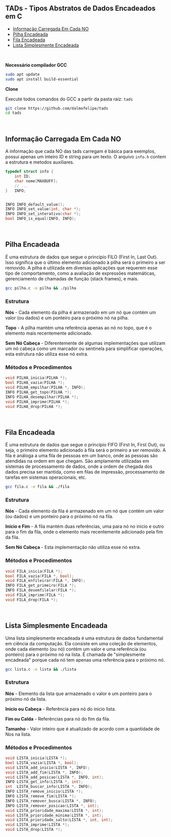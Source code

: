 ## TADs - Tipos Abstratos de Dados Encadeados em C

- [Informação Carregada Em Cada NO](#informação-carregada-em-cada-no)
- [Pilha Encadeada](#pilha-encadeada)
- [Fila Encadeada](#fila-encadeada)
- [Lista Simplesmente Encadeada](#lista-simplesmente-encadeada)

<br>

__Necessário compilador GCC__

```sh
sudo apt update
sudo apt install build-essential
```

__Clone__

Execute todos comandos do GCC a partir da pasta raiz: ```tads```

```sh
git clone https://github.com/dalmofelipe/tads
cd tads
```

<br>

## Informação Carregada Em Cada NO

A informação que cada NO das tads carregam é básica para exemplos, possui apenas um inteiro ID e string para um texto. O arquivo ```info.h``` contem a estrutura e metodos auxiliares.

```c
typedef struct info {
    int ID;
    char nome[MAXBUFF];
    // ...
}   INFO;


INFO INFO_default_value(); 
INFO INFO_set_value(int, char *);
INFO INFO_set_interativo(char *);
bool INFO_is_equal(INFO, INFO);
```

<br>

## Pilha Encadeada

É uma estrutura de dados que segue o princípio FILO (First In, Last Out). Isso significa que o último elemento adicionado à pilha será o primeiro a ser removido. A pilha é utilizada em diversas aplicações que requerem esse tipo de comportamento, como a avaliação de expressões matemáticas, gerenciamento de chamadas de função (stack frames), e mais.


```sh
gcc pilha.c -o pilha && ./pilha
```

### Estrutura

__Nós__ -  Cada elemento da pilha é armazenado em um nó que contém um valor (ou dados) e um ponteiro para o próximo nó na pilha.

__Topo__ -  A pilha mantém uma referência apenas ao nó no topo, que é o elemento mais recentemente adicionado. 

__Sem Nó Cabeça__ -  Diferentemente de algumas implementações que utilizam um nó cabeça como um marcador ou sentinela para simplificar operações, esta estrutura não utiliza esse nó extra. 

### Métodos e Procedimentos

```c
void PILHA_inicia(PILHA *);
bool PILHA_vazia(PILHA *);
void PILHA_empilhar(PILHA *, INFO);
INFO PILHA_get_topo(PILHA *);
INFO PILHA_desempilhar(PILHA *);
void PILHA_imprime(PILHA *);
void PILHA_drop(PILHA *);
```

<br>

## Fila Encadeada

É uma estrutura de dados que segue o princípio FIFO (First In, First Out), ou seja, o primeiro elemento adicionado à fila será o primeiro a ser removido. A fila é análoga a uma fila de pessoas em um banco, onde as pessoas são atendidas na ordem em que chegam. São amplamente utilizadas em sistemas de processamento de dados, onde a ordem de chegada dos dados precisa ser mantida, como em filas de impressão, processamento de tarefas em sistemas operacionais, etc.

```sh
gcc fila.c -o fila && ./fila
```

### Estrutura

__Nós__ - Cada elemento da fila é armazenado em um nó que contém um valor (ou dados) e um ponteiro para o próximo nó na fila.

__Inicio e Fim__ - A fila mantém duas referências, uma para nó no inicio e outro para o fim da fila, onde o elemento mais recentemente adicionado pela fim da fila. 

__Sem Nó Cabeça__ - Esta implementação não utiliza esse nó extra. 

### Métodos e Procedimentos

```c
void FILA_inicia(FILA *);
bool FILA_vazia(FILA *, bool);
void FILA_enfileirar(FILA *, INFO);
INFO FILA_get_primeiro(FILA *);
INFO FILA_desemfilelar(FILA *);
void FILA_imprime(FILA *);
void FILA_drop(FILA *);
```

<br>

## Lista Simplesmente Encadeada

Uma lista simplesmente encadeada é uma estrutura de dados fundamental em ciência da computação. Ela consiste em uma coleção de elementos, onde cada elemento (ou nó) contém um valor e uma referência (ou ponteiro) para o próximo nó na lista. É chamada de "simplesmente encadeada" porque cada nó tem apenas uma referência para o próximo nó.

```sh
gcc lista.c -o lista && ./lista
```

### Estrutura

__Nós__ - Elemento da lista que armazenado o valor e um ponteiro para o próximo nó da lista.

__Inicio ou Cabeça__ - Referência para nó do inicio lista.

__Fim ou Calda__ - Referências para nó do fim da fila. 

__Tamanho__ - Valor inteiro que é atualizado de acordo com a quantidade de Nos na lista. 

### Métodos e Procedimentos

```c
void LISTA_inicia(LISTA *);
bool LISTA_vazia(LISTA *, bool);
void LISTA_add_inicio(LISTA *, INFO);
void LISTA_add_fim(LISTA *, INFO);
void LISTA_add_posicao(LISTA *, INFO, int);
INFO LISTA_get_info(LISTA *, int);
int  LISTA_buscar_info(LISTA *, INFO);
INFO LISTA_remove_inicio(LISTA *);
INFO LISTA_remove_fim(LISTA *);
INFO LISTA_remover_busca(LISTA *, INFO);
INFO LISTA_remover_posicao(LISTA *, int);
void LISTA_prioridade_maxima(LISTA *, int);
void LISTA_prioridade_minima(LISTA *, int);
void LISTA_prioridade_salto(LISTA *, int, int);
void LISTA_imprime(LISTA *);
void LISTA_drop(LISTA *);
```

<br>

